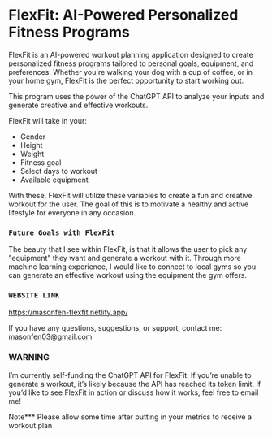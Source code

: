 # FlexFit: AI-Powered Personalized Fitness Programs

FlexFit is an AI-powered workout planning application designed to create personalized fitness programs tailored to personal goals, equipment, and preferences. Whether you're walking your dog with a cup of coffee, or in your home gym, FlexFit is the perfect opportunity to start working out.

This program uses the power of the ChatGPT API to analyze your inputs and generate creative and effective workouts.

FlexFit will take in your:
- Gender
- Height
- Weight
- Fitness goal
- Select days to workout
- Available equipment


With these, FlexFit will utilize these variables to create a fun and creative workout for the user. The goal of this is to motivate a healthy and active lifestyle for everyone in any occasion.


### `Future Goals with FlexFit`
The beauty that I see within FlexFit, is that it allows the user to pick any "equipment" they want and generate a workout with it. Through more machine learning experience, I would like to connect to local gyms so you can generate an effective workout using the equipment the gym offers.


### `WEBSITE LINK`
https://masonfen-flexfit.netlify.app/

If you have any questions, suggestions, or support, contact me:
masonfen03@gmail.com



### WARNING
I’m currently self-funding the ChatGPT API for FlexFit. If you’re unable to generate a workout, it’s likely because the API has reached its token limit. If you’d like to see FlexFit in action or discuss how it works, feel free to email me!

Note*** Please allow some time after putting in your metrics to receive a workout plan


